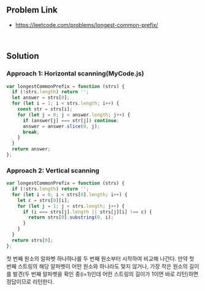 ## Problem Link

- https://leetcode.com/problems/longest-common-prefix/

<br />

## Solution

### Approach 1: Horizontal scanning(MyCode.js)

```javascript
var longestCommonPrefix = function (strs) {
  if (!strs.length) return '';
  let answer = strs[0];
  for (let i = 1; i < strs.length; i++) {
    const str = strs[i];
    for (let j = 0; j < answer.length; j++) {
      if (answer[j] === str[j]) continue;
      answer = answer.slice(0, j);
      break;
    }
  }
  return answer;
};
```

### Approach 2: Vertical scanning

```javascript
var longestCommonPrefix = function (strs) {
  if (!strs.length) return '';
  for (let i = 0; i < strs[0].length; i++) {
    let c = strs[0][i];
    for (let j = 1; j < strs.length; j++) {
      if (i === strs[j].length || strs[j][i] !== c) {
        return strs[0].substring(0, i);
      }
    }
  }
  return strs[0];
};
```

첫 번째 원소의 알파벳 하나하나를 두 번째 원소부터 시작하여 비교해 나간다. 만약 첫 번째 스트링의 해당 알파벳이 어떤 원소와 하나라도 맞지 않거나, 가장 작은 원소의 길이를 발견(두 번째 알파벳을 확인 중(i=1)인데 어떤 스트링의 길이가 1이면 바로 리턴)하면 정답이므로 리턴한다.

